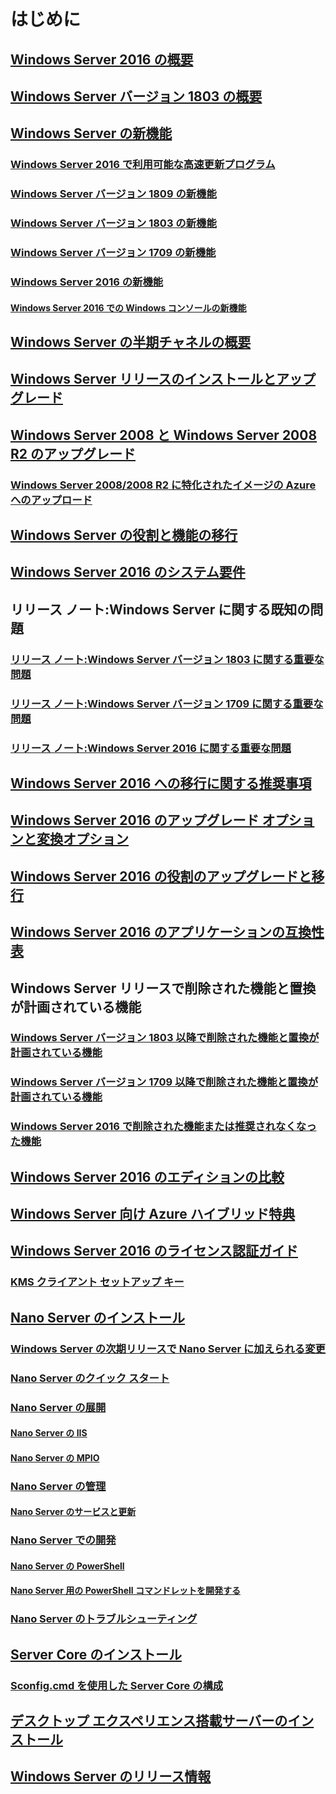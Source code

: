 # はじめに
## [Windows Server 2016 の概要](Server-Basics.md)
## [Windows Server バージョン 1803 の概要](get-started-with-1803.md)
## [Windows Server の新機能](whats-new-in-windows-server.md)
### [Windows Server 2016 で利用可能な高速更新プログラム](express-updates.md)
### [Windows Server バージョン 1809 の新機能](whats-new-in-windows-server-1809.md)
### [Windows Server バージョン 1803 の新機能](whats-new-in-windows-server-1803.md)
### [Windows Server バージョン 1709 の新機能](whats-new-in-windows-server-1709.md)
### [Windows Server 2016 の新機能](whats-new-in-windows-server-2016.md)
#### [Windows Server 2016 での Windows コンソールの新機能](whats-new-in-console.md)
## [Windows Server の半期チャネルの概要](semi-annual-channel-overview.md)
## [Windows Server リリースのインストールとアップグレード](Installation-and-Upgrade.md)
## [Windows Server 2008 と Windows Server 2008 R2 のアップグレード](modernize-windows-server-2008.md)
### [Windows Server 2008/2008 R2 に特化されたイメージの Azure へのアップロード](uploading-specialized-WS08-image-to-azure.md)
## [Windows Server の役割と機能の移行](Migrate-Roles-and-Features.md)
## [Windows Server 2016 のシステム要件](System-Requirements.md)
## リリース ノート:Windows Server に関する既知の問題
### [リリース ノート:Windows Server バージョン 1803 に関する重要な問題](server-1803-release-notes.md)
### [リリース ノート:Windows Server バージョン 1709 に関する重要な問題](server-1709-relnotes.md)
### [リリース ノート:Windows Server 2016 に関する重要な問題](Windows-Server-2016-GA-Release-Notes.md)
## [Windows Server 2016 への移行に関する推奨事項](Recommendations-moving-to-Server2016.md)
## [Windows Server 2016 のアップグレード オプションと変換オプション](Supported-Upgrade-paths.md)
## [Windows Server 2016 の役割のアップグレードと移行](Server-Role-Upgradeability-Table.md)
## [Windows Server 2016 のアプリケーションの互換性表](Server-Application-compatibility.md)
## Windows Server リリースで削除された機能と置換が計画されている機能
### [Windows Server バージョン 1803 以降で削除された機能と置換が計画されている機能](windows-server-1803-removed-features.md)
### [Windows Server バージョン 1709 以降で削除された機能と置換が計画されている機能](Removed-Features-1709.md)
### [Windows Server 2016 で削除された機能または推奨されなくなった機能](Deprecated-Features.md)
## [Windows Server 2016 のエディションの比較](2016-Edition-Comparison.md)
## [Windows Server 向け Azure ハイブリッド特典](azure-hybrid-benefit.md)
## [Windows Server 2016 のライセンス認証ガイド](Server-2016-activation.md)
### [KMS クライアント セットアップ キー](KMSclientkeys.md)
## [Nano Server のインストール](Getting-started-with-Nano-Server.md)
### [Windows Server の次期リリースで Nano Server に加えられる変更](nano-in-semi-annual-channel.md)
### [Nano Server のクイック スタート](Nano-Server-Quick-start.md)
### [Nano Server の展開](Deploy-Nano-Server.md)
#### [Nano Server の IIS](IIS-on-Nano-Server.md)
#### [Nano Server の MPIO](MPIO-on-Nano-Server.md)
### [Nano Server の管理](Manage-Nano-Server.md)
#### [Nano Server のサービスと更新](Update-Nano-Server.md)
### [Nano Server での開発](Developing-on-Nano-Server.md)
#### [Nano Server の PowerShell](powershell-on-Nano-Server.md)
#### [Nano Server 用の PowerShell コマンドレットを開発する](Developing-powershell-Cmdlets-for-Nano-Server.md)
### [Nano Server のトラブルシューティング](Troubleshooting-Nano-Server.md)
## [Server Core のインストール](Getting-started-with-Server-Core.md)
### [Sconfig.cmd を使用した Server Core の構成](Sconfig-on-WS2016.md)
## [デスクトップ エクスペリエンス搭載サーバーのインストール](Getting-started-with-Server-with-Desktop-Experience.md)
## [Windows Server のリリース情報](windows-server-release-info.md)